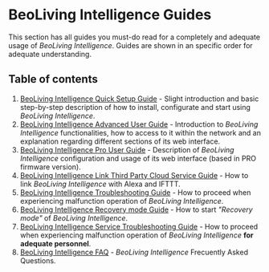 # BeoLiving Intelligence Guides

This section has all guides you must-do read for a completely and adequate usage of _BeoLiving Intelligence_. Guides are shown in an specific order for adequate understanding.

## Table of contents

1. [BeoLiving Intelligence Quick Setup Guide](bli-quick-setup-guide.md) - Slight introduction and basic step-by-step description of how to install, configurate and start using _BeoLiving Intelligence_.  
2. [BeoLiving Intelligence Advanced User Guide](bli-advanced-user-guide.md) - Introduction to _BeoLiving Intelligence_ functionalities, how to access  to it within the network and an explanation regarding different sections of its web interface.
3. [BeoLiving Intelligence Pro User Guide](bli-pro-user-guide.md) - Description of _BeoLiving Intelligence_ configuration and usage of its web interface (based in PRO firmware version).
4. [BeoLiving Intelligence Link Third Party Cloud Service Guide](bli-link-third-party-service.md) - How to link _BeoLiving Intelligence_ with Alexa and IFTTT.
5. [BeoLiving Intelligence Troubleshooting Guide](bli-troubleshooting.md) - How to proceed when experiencing malfunction operation of _BeoLiving Intelligence_.
6. [BeoLiving Intelligence Recovery mode Guide](bli-recovery-mode-guide.md) - How to start _"Recovery mode"_ of _BeoLiving Intelligence_.
7. [BeoLiving Intelligence Service Troubleshooting Guide](bli-service-troubleshooting.md) - How to proceed when experiencing malfunction operation of _BeoLiving Intelligence_ **for adequate personnel**. 
8. [BeoLiving Intelligence FAQ](bli-faq.md) - _BeoLiving Intelligence_ Frecuently Asked Questions.
